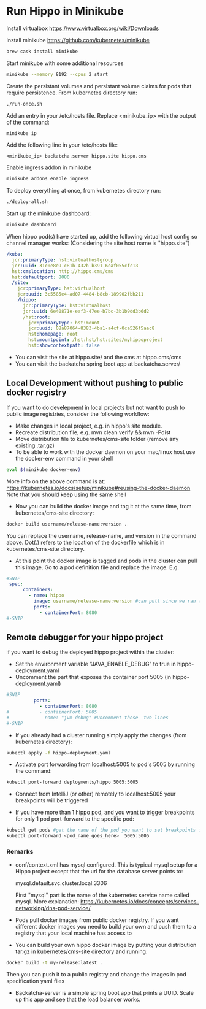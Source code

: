 # Run Hippo in Minikube

Install virtualbox https://www.virtualbox.org/wiki/Downloads

Install minikube https://github.com/kubernetes/minikube
```bash
brew cask install minikube
```
Start minikube with some additional resources

```bash
minikube --memory 8192 --cpus 2 start
```
Create the persistant volumes and persistant volume claims for pods that require persistence. From kubernetes directory run:

```bash
./run-once.sh
```

Add an entry in your /etc/hosts file. Replace <minikube_ip> with the output of the command:

```bash
minikube ip
```
Add the following line in your /etc/hosts file:
```text
<minikube_ip> backatcha.server hippo.site hippo.cms
```
 
Enable ingress addon in minikube
```bash
minikube addons enable ingress
```

To deploy everything at once, from kubernetes directory run:

```bash
./deploy-all.sh
```

Start up the minikube dashboard:

```bash
minikube dashboard
```

When hippo pod(s) have started up, add the following virtual host config so channel manager works:
(Considering the site host name is "hippo.site")
```yaml
/kube:
  jcr:primaryType: hst:virtualhostgroup
  jcr:uuid: 31c0e8e9-c81b-432b-b391-6eaf055cfc13
  hst:cmslocation: http://hippo.cms/cms
  hst:defaultport: 8080
  /site:
    jcr:primaryType: hst:virtualhost
    jcr:uuid: 3c5585e4-ad07-4484-b8cb-189902fbb211
    /hippo:
      jcr:primaryType: hst:virtualhost
      jcr:uuid: 6e40871e-eaf3-47ee-b7bc-3b1b9dd3b6d2
      /hst:root:
        jcr:primaryType: hst:mount
        jcr:uuid: 08a87064-8383-4ba1-a4cf-0ca526f5aac8
        hst:homepage: root
        hst:mountpoint: /hst:hst/hst:sites/myhippoproject
        hst:showcontextpath: false
```

* You can visit the site at hippo.site/ and the cms at hippo.cms/cms
* You can visit the backatcha spring boot app at backatcha.server/

## Local Development without pushing to public docker registry
If you  want to do develepment in local projects but not want to push to public image registries, consider the following workflow:
* Make changes in local project, e.g. in hippo's site module.
* Recreate distribution file, e.g. mvn clean verify && mvn -Pdist
* Move distribution file to kubernetes/cms-site folder (remove any existing .tar.gz)
* To be able to work with the docker daemon on your mac/linux host use the docker-env command in your shell
```bash
eval $(minikube docker-env)
```
More info on the above command is at: https://kubernetes.io/docs/setup/minikube#reusing-the-docker-daemon
Note that you should keep using the same shell
* Now you can build the docker image and tag it at the same time, from kubernetes/cms-site directory:
```bash
docker build username/release-name:version .
```
You can replace the username, release-name, and version in the command above. Dot(.) refers to the location of the dockerfile which is in kubernetes/cms-site directory.
* At this point the docker image is tagged and pods in the cluster can pull this image. Go to a pod definition file and replace the image. E.g.
```yaml
#SNIP
 spec:
      containers:
        - name: hippo
          image: username/release-name:version #can pull since we ran the eval command
          ports:
            - containerPort: 8080
#-SNIP
```

## Remote debugger for your hippo project

if you want to debug the deployed hippo project within the cluster:
* Set the environment variable "JAVA_ENABLE_DEBUG" to true in hippo-deployment.yaml
* Uncomment the part that exposes the container port 5005 (in hippo-deployment.yaml)
```yaml
#SNIP
          ports:
            - containerPort: 8080
#           - containerPort: 5005
#             name: "jvm-debug" #Uncomment these  two lines
#-SNIP
```
* If you already had a  cluster running simply apply the changes (from kubernetes directory):

```bash
kubectl apply -f hippo-deployment.yaml
```

* Activate port forwarding from localhost:5005 to pod's 5005 by running the command:
```bash
kubectl port-forward deployments/hippo 5005:5005
```
* Connect from IntelliJ (or other) remotely to localhost:5005 your breakpoints will be triggered

* If you have more than 1 hippo pod, and you want to trigger breakpoints for only 1 pod port-forward to the specific pod:

```bash
kubectl get pods #get the name of the pod you want to set breakpoints for
kubectl port-forward <pod_name_goes_here>  5005:5005
```

### Remarks
* conf/context.xml has mysql configured. This is typical mysql setup for a Hippo project except that the url for the database server points to:
  
  mysql.default.svc.cluster.local:3306
  
  First "mysql" part is the name of the kubernetes service name called mysql. More explanation: https://kubernetes.io/docs/concepts/services-networking/dns-pod-service/
* Pods pull docker images from public docker registry. If you want different docker images 
you need to build your own and push them to a registry that your local machine has access to
* You can build your own hippo docker image by putting your distribution tar.gz in kubernetes/cms-site directory and running:
```bash
docker build -t my-release:latest .
```
Then you can push it to a public registry and change the images in pod specification yaml files
* Backatcha-server is a simple spring boot app that prints a UUID. Scale up this app and see that the load balancer works.
  